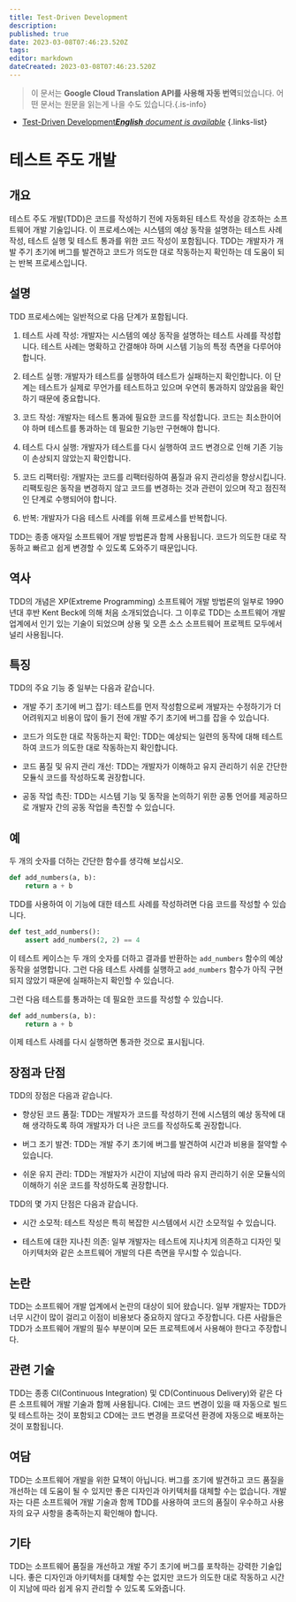 ```yaml
---
title: Test-Driven Development
description: 
published: true
date: 2023-03-08T07:46:23.520Z
tags: 
editor: markdown
dateCreated: 2023-03-08T07:46:23.520Z
---
```


> 이 문서는 **Google Cloud Translation API를 사용해 자동 번역**되었습니다.
어떤 문서는 원문을 읽는게 나을 수도 있습니다.{.is-info}



- [Test-Driven Development***English** document is available*](/en/Knowledge-base/Dictionary/test-driven-development)
{.links-list}

# 테스트 주도 개발

## 개요
테스트 주도 개발(TDD)은 코드를 작성하기 전에 자동화된 테스트 작성을 강조하는 소프트웨어 개발 기술입니다. 이 프로세스에는 시스템의 예상 동작을 설명하는 테스트 사례 작성, 테스트 실행 및 테스트 통과를 위한 코드 작성이 포함됩니다. TDD는 개발자가 개발 주기 초기에 버그를 발견하고 코드가 의도한 대로 작동하는지 확인하는 데 도움이 되는 반복 프로세스입니다.

## 설명
TDD 프로세스에는 일반적으로 다음 단계가 포함됩니다.

1. 테스트 사례 작성: 개발자는 시스템의 예상 동작을 설명하는 테스트 사례를 작성합니다. 테스트 사례는 명확하고 간결해야 하며 시스템 기능의 특정 측면을 다루어야 합니다.

2. 테스트 실행: 개발자가 테스트를 실행하여 테스트가 실패하는지 확인합니다. 이 단계는 테스트가 실제로 무언가를 테스트하고 있으며 우연히 통과하지 않았음을 확인하기 때문에 중요합니다.

3. 코드 작성: 개발자는 테스트 통과에 필요한 코드를 작성합니다. 코드는 최소한이어야 하며 테스트를 통과하는 데 필요한 기능만 구현해야 합니다.

4. 테스트 다시 실행: 개발자가 테스트를 다시 실행하여 코드 변경으로 인해 기존 기능이 손상되지 않았는지 확인합니다.

5. 코드 리팩터링: 개발자는 코드를 리팩터링하여 품질과 유지 관리성을 향상시킵니다. 리팩토링은 동작을 변경하지 않고 코드를 변경하는 것과 관련이 있으며 작고 점진적인 단계로 수행되어야 합니다.

6. 반복: 개발자가 다음 테스트 사례를 위해 프로세스를 반복합니다.

TDD는 종종 애자일 소프트웨어 개발 방법론과 함께 사용됩니다. 코드가 의도한 대로 작동하고 빠르고 쉽게 변경할 수 있도록 도와주기 때문입니다.

## 역사
TDD의 개념은 XP(Extreme Programming) 소프트웨어 개발 방법론의 일부로 1990년대 후반 Kent Beck에 의해 처음 소개되었습니다. 그 이후로 TDD는 소프트웨어 개발 업계에서 인기 있는 기술이 되었으며 상용 및 오픈 소스 소프트웨어 프로젝트 모두에서 널리 사용됩니다.

## 특징
TDD의 주요 기능 중 일부는 다음과 같습니다.

- 개발 주기 초기에 버그 잡기: 테스트를 먼저 작성함으로써 개발자는 수정하기가 더 어려워지고 비용이 많이 들기 전에 개발 주기 초기에 버그를 잡을 수 있습니다.

- 코드가 의도한 대로 작동하는지 확인: TDD는 예상되는 일련의 동작에 대해 테스트하여 코드가 의도한 대로 작동하는지 확인합니다.

- 코드 품질 및 유지 관리 개선: TDD는 개발자가 이해하고 유지 관리하기 쉬운 간단한 모듈식 코드를 작성하도록 권장합니다.

- 공동 작업 촉진: TDD는 시스템 기능 및 동작을 논의하기 위한 공통 언어를 제공하므로 개발자 간의 공동 작업을 촉진할 수 있습니다.

## 예
두 개의 숫자를 더하는 간단한 함수를 생각해 보십시오.

```python
def add_numbers(a, b):
    return a + b
```

TDD를 사용하여 이 기능에 대한 테스트 사례를 작성하려면 다음 코드를 작성할 수 있습니다.

```python
def test_add_numbers():
    assert add_numbers(2, 2) == 4
```

이 테스트 케이스는 두 개의 숫자를 더하고 결과를 반환하는 `add_numbers` 함수의 예상 동작을 설명합니다. 그런 다음 테스트 사례를 실행하고 `add_numbers` 함수가 아직 구현되지 않았기 때문에 실패하는지 확인할 수 있습니다.

그런 다음 테스트를 통과하는 데 필요한 코드를 작성할 수 있습니다.

```python
def add_numbers(a, b):
    return a + b
```

이제 테스트 사례를 다시 실행하면 통과한 것으로 표시됩니다.

## 장점과 단점
TDD의 장점은 다음과 같습니다.

- 향상된 코드 품질: TDD는 개발자가 코드를 작성하기 전에 시스템의 예상 동작에 대해 생각하도록 하여 개발자가 더 나은 코드를 작성하도록 권장합니다.

- 버그 조기 발견: TDD는 개발 주기 초기에 버그를 발견하여 시간과 비용을 절약할 수 있습니다.

- 쉬운 유지 관리: TDD는 개발자가 시간이 지남에 따라 유지 관리하기 쉬운 모듈식의 이해하기 쉬운 코드를 작성하도록 권장합니다.

TDD의 몇 가지 단점은 다음과 같습니다.

- 시간 소모적: 테스트 작성은 특히 복잡한 시스템에서 시간 소모적일 수 있습니다.

- 테스트에 대한 지나친 의존: 일부 개발자는 테스트에 지나치게 의존하고 디자인 및 아키텍처와 같은 소프트웨어 개발의 다른 측면을 무시할 수 있습니다.

## 논란
TDD는 소프트웨어 개발 업계에서 논란의 대상이 되어 왔습니다. 일부 개발자는 TDD가 너무 시간이 많이 걸리고 이점이 비용보다 중요하지 않다고 주장합니다. 다른 사람들은 TDD가 소프트웨어 개발의 필수 부분이며 모든 프로젝트에서 사용해야 한다고 주장합니다.

## 관련 기술
TDD는 종종 CI(Continuous Integration) 및 CD(Continuous Delivery)와 같은 다른 소프트웨어 개발 기술과 함께 사용됩니다. CI에는 코드 변경이 있을 때 자동으로 빌드 및 테스트하는 것이 포함되고 CD에는 코드 변경을 프로덕션 환경에 자동으로 배포하는 것이 포함됩니다.

## 여담
TDD는 소프트웨어 개발을 위한 묘책이 아닙니다. 버그를 조기에 발견하고 코드 품질을 개선하는 데 도움이 될 수 있지만 좋은 디자인과 아키텍처를 대체할 수는 없습니다. 개발자는 다른 소프트웨어 개발 기술과 함께 TDD를 사용하여 코드의 품질이 우수하고 사용자의 요구 사항을 충족하는지 확인해야 합니다.

## 기타
TDD는 소프트웨어 품질을 개선하고 개발 주기 초기에 버그를 포착하는 강력한 기술입니다. 좋은 디자인과 아키텍처를 대체할 수는 없지만 코드가 의도한 대로 작동하고 시간이 지남에 따라 쉽게 유지 관리할 수 있도록 도와줍니다.